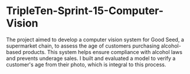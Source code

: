 # TripleTen-Sprint-15-Computer-Vision
The project aimed to develop a computer vision system for Good Seed, a supermarket chain, to assess the age of customers purchasing alcohol-based products. This system helps ensure compliance with alcohol laws and prevents underage sales. I built and evaluated a model to verify a customer's age from their photo, which is integral to this process.
